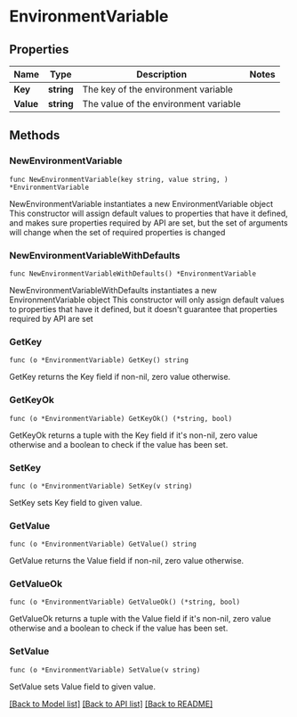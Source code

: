 # EnvironmentVariable

## Properties

Name | Type | Description | Notes
------------ | ------------- | ------------- | -------------
**Key** | **string** | The key of the environment variable | 
**Value** | **string** | The value of the environment variable | 

## Methods

### NewEnvironmentVariable

`func NewEnvironmentVariable(key string, value string, ) *EnvironmentVariable`

NewEnvironmentVariable instantiates a new EnvironmentVariable object
This constructor will assign default values to properties that have it defined,
and makes sure properties required by API are set, but the set of arguments
will change when the set of required properties is changed

### NewEnvironmentVariableWithDefaults

`func NewEnvironmentVariableWithDefaults() *EnvironmentVariable`

NewEnvironmentVariableWithDefaults instantiates a new EnvironmentVariable object
This constructor will only assign default values to properties that have it defined,
but it doesn't guarantee that properties required by API are set

### GetKey

`func (o *EnvironmentVariable) GetKey() string`

GetKey returns the Key field if non-nil, zero value otherwise.

### GetKeyOk

`func (o *EnvironmentVariable) GetKeyOk() (*string, bool)`

GetKeyOk returns a tuple with the Key field if it's non-nil, zero value otherwise
and a boolean to check if the value has been set.

### SetKey

`func (o *EnvironmentVariable) SetKey(v string)`

SetKey sets Key field to given value.


### GetValue

`func (o *EnvironmentVariable) GetValue() string`

GetValue returns the Value field if non-nil, zero value otherwise.

### GetValueOk

`func (o *EnvironmentVariable) GetValueOk() (*string, bool)`

GetValueOk returns a tuple with the Value field if it's non-nil, zero value otherwise
and a boolean to check if the value has been set.

### SetValue

`func (o *EnvironmentVariable) SetValue(v string)`

SetValue sets Value field to given value.



[[Back to Model list]](../README.md#documentation-for-models) [[Back to API list]](../README.md#documentation-for-api-endpoints) [[Back to README]](../README.md)


